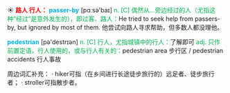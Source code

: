 ☀ <font color="red">**路人 行人：**</font>
<font color="sky blue">**passer-by**</font> [pɑːsə'baɪ] 
<font color="#00b050">n. [C] 偶然从…旁边经过的人（尤指这种“经过”是意外发生的），即过客、路人：</font>He tried to seek help from passers-by, but ignored by most of them. 他尝试向路人寻求帮助，但多数人都没理他。

<font color="sky blue">**pedestrian**</font> [pə'destrɪən] 
<font color="#00b050">n. [C] 行人，尤指城镇中的行人：</font>了解即可 <font color="#00b050">adj. 只作前置定语，行人使用的，或与行人有关的：</font>pedestrian area 步行区 / pedestrian accidents 行人事故

周边词汇补充：
· hiker可指（在乡间进行长途徒步旅行的）远足者、徒步旅行者；
· stroller可指散步者。



